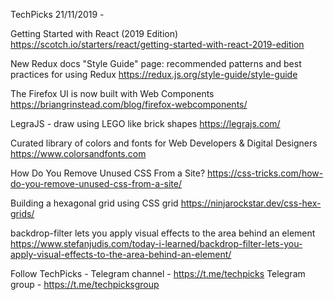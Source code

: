 TechPicks 21/11/2019 -

Getting Started with React (2019 Edition)
https://scotch.io/starters/react/getting-started-with-react-2019-edition

New Redux docs "Style Guide" page: recommended patterns and best practices for using Redux
https://redux.js.org/style-guide/style-guide

The Firefox UI is now built with Web Components
https://briangrinstead.com/blog/firefox-webcomponents/

LegraJS - draw using LEGO like brick shapes
https://legrajs.com/

Curated library of colors and fonts for Web Developers & Digital Designers
https://www.colorsandfonts.com

How Do You Remove Unused CSS From a Site?
https://css-tricks.com/how-do-you-remove-unused-css-from-a-site/

Building a hexagonal grid using CSS grid
https://ninjarockstar.dev/css-hex-grids/

backdrop-filter lets you apply visual effects to the area behind an element
https://www.stefanjudis.com/today-i-learned/backdrop-filter-lets-you-apply-visual-effects-to-the-area-behind-an-element/

Follow TechPicks -
Telegram channel - https://t.me/techpicks
Telegram group - https://t.me/techpicksgroup